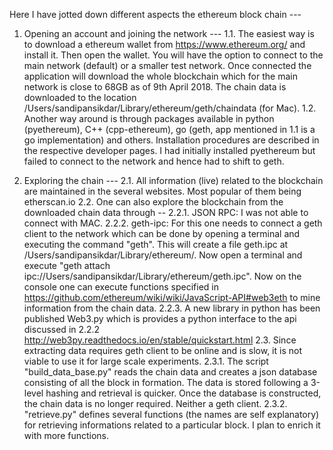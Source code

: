 Here I have jotted down different aspects the ethereum block chain ---

1. Opening an account and joining the network ---
	1.1. The easiest way is to download a ethereum wallet from https://www.ethereum.org/ and install it. Then open the wallet. You will have the option to connect to the main network (default) or a smaller test network. Once connected the application will download the whole blockchain which for the main network is close to 68GB  as of 9th April 2018. The chain data is downloaded to the location /Users/sandipansikdar/Library/ethereum/geth/chaindata (for Mac).
	1.2. Another way around is through packages available in python (pyethereum), C++ (cpp-ethereum), go (geth, app mentioned in 1.1 is a go implementation) and others. Installation procedures are described in the respective developer pages. I had initially installed pyethereum but failed to connect to the network and hence had to shift to geth.


2. Exploring the chain ---
	2.1. All information (live) related to the blockchain are maintained in the several websites. Most popular of them being etherscan.io
	2.2. One can also explore the blockchain from the downloaded chain data through --
		2.2.1. JSON RPC: I was not able to connect with MAC.
		2.2.2. geth-ipc: For this one needs to connect a geth client to the network which can be done by opening a terminal and executing the command "geth". This will create a file geth.ipc at /Users/sandipansikdar/Library/ethereum/. Now open a terminal and execute "geth attach ipc://Users/sandipansikdar/Library/ethereum/geth.ipc". Now on the console one can execute functions specified in https://github.com/ethereum/wiki/wiki/JavaScript-API#web3eth to mine information from the chain data.
		2.2.3. A new library in python has been published Web3.py which is provides a python interface to the api discussed in 2.2.2
		http://web3py.readthedocs.io/en/stable/quickstart.html
	2.3. Since extracting data requires geth client to be online and is slow, it is not viable to use it for large scale experiments.
		2.3.1. The script "build_data_base.py" reads the chain data and creates a json database consisting of all the block in formation. The data is stored following a 3-level hashing and retrieval is quicker. Once the database is constructed, the chain data is no longer required. Neither a geth client.
		2.3.2. "retrieve.py" defines several functions (the names are self explanatory) for retrieving informations related to a particular block. I plan to enrich it with more functions.
